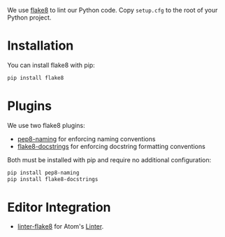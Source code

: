 We use [flake8] to lint our Python code. Copy `setup.cfg` to the root of your
Python project.


# Installation

You can install flake8 with pip:

```sh
pip install flake8
```


# Plugins

We use two flake8 plugins:

* [pep8-naming] for enforcing naming conventions
* [flake8-docstrings] for enforcing docstring formatting conventions

Both must be installed with pip and require no additional configuration:

```sh
pip install pep8-naming
pip install flake8-docstrings
```


# Editor Integration

* [linter-flake8] for Atom's [Linter][atom-linter].


[flake8]: https://pypi.python.org/pypi/flake8
[pep8-naming]: https://pypi.python.org/pypi/pep8-naming
[flake8-docstrings]: https://pypi.python.org/pypi/flake8-docstrings
[linter-flake8]: https://atom.io/packages/linter-flake8
[atom-linter]: https://atom.io/packages/linter
